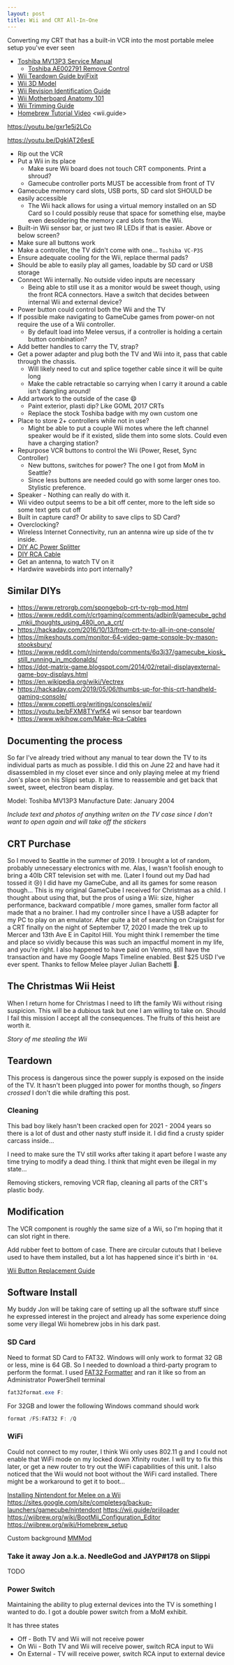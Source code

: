 ```yaml
---
layout: post
title: Wii and CRT All-In-One
---
```


Converting my CRT that has a built-in VCR into the most portable melee setup you've ever seen

- [Toshiba MV13P3 Service Manual](/assets/files/toshiba-mv13p3-manual.pdf)
  - [Toshiba AE002791 Remove Control](https://toshiba.encompass.com/item/5799975/Toshiba/AE002791/) 
- [Wii Teardown Guide byiFixit](https://www.ifixit.com/Teardown/Nintendo+Wii+Teardown/812)
- [Wii 3D Model](https://www.turbosquid.com/3d-models/nintendo-wii-3d-model/392588)
- [Wii Revision Identification Guide](https://bitbuilt.net/forums/index.php?threads/revision-identification-guide.863/)
- [Wii Motherboard Anatomy 101](https://bitbuilt.net/forums/index.php?threads/wii-motherboard-anatomy-101.1286/)
- [Wii Trimming Guide](https://bitbuilt.net/forums/index.php?threads/the-definitive-wii-trimming-guide.198/)
- [Homebrew Tutorial Video](https://youtu.be/BSE34AQTCdg)
<wii.guide>

<https://youtu.be/gxr1e5j2LCo>

<https://youtu.be/DgkIAT26esE>

- Rip out the VCR
- Put a Wii in its place
  - Make sure Wii board does not touch CRT components. Print a shroud?
  - Gamecube controller ports MUST be accessible from front of TV
- Gamecube memory card slots, USB ports, SD card slot SHOULD be easily accessible
  - The Wii hack allows for using a virtual memory installed on an SD Card so I could possibly reuse that space for something else, maybe even desoldering the memory card slots from the Wii.
- Built-in Wii sensor bar, or just two IR LEDs if that is easier. Above or below screen?
- Make sure all buttons work
- Make a controller, the TV didn't come with one... `Toshiba VC-P3S`
- Ensure adequate cooling for the Wii, replace thermal pads?
- Should be able to easily play all games, loadable by SD card or USB storage
- Connect Wii internally. No outside video inputs are necessary
  - Being able to still use it as a monitor would be sweet though, using the front RCA connectors. Have a switch that decides between internal Wii and external device?
- Power button could control both the Wii and the TV
- If possible make navigating to GameCube games from power-on not require the use of a Wii controller.
  - By default load into Melee versus, if a controller is holding a certain button combination?
- Add better handles to carry the TV, strap?
- Get a power adapter and plug both the TV and Wii into it, pass that cable through the chassis.
  - Will likely need to cut and splice together cable since it will be quite long
  - Make the cable retractable so carrying when I carry it around a cable isn't dangling around!
- Add artwork to the outside of the case :smile:
  - Paint exterior, plasti dip? Like GOML 2017 CRTs
  - Replace the stock Toshiba badge with my own custom one
- Place to store 2+ controllers while not in use?
  - Might be able to put a couple Wii motes where the left channel speaker would be if it existed, slide them into some slots. Could even have a charging station?
- Repurpose VCR buttons to control the Wii (Power, Reset, Sync Controller)
  - New buttons, switches for power? The one I got from MoM in Seattle?
  - Since less buttons are needed could go with some larger ones too. Stylistic preference.
- Speaker - Nothing can really do with it.
- Wii video output seems to be a bit off center, more to the left side so some text gets cut off
- Built in capture card? Or ability to save clips to SD Card?
- Overclocking?
- Wireless Internet Connectivity, run an antenna wire up side of the tv inside.
- [DIY AC Power Splitter](https://youtu.be/PZ2wdQFTI9M)
- [DIY RCA Cable](https://youtu.be/Hwtt4vPkATQ)
- Get an antenna, to watch TV on it
- Hardwire wavebirds into port internally?

## Similar DIYs

- <https://www.retrorgb.com/spongebob-crt-tv-rgb-mod.html>
- <https://www.reddit.com/r/crtgaming/comments/adbin9/gamecube_gchd_mkii_thoughts_using_480i_on_a_crt/>
- <https://hackaday.com/2016/10/13/from-crt-tv-to-all-in-one-console/>
- <https://mikeshouts.com/monitor-64-video-game-console-by-mason-stooksbury/>
- <https://www.reddit.com/r/nintendo/comments/6q3j37/gamecube_kiosk_still_running_in_mcdonalds/>
- <https://dot-matrix-game.blogspot.com/2014/02/retail-displayexternal-game-boy-displays.html>
- <https://en.wikipedia.org/wiki/Vectrex>
- <https://hackaday.com/2019/05/06/thumbs-up-for-this-crt-handheld-gaming-console/>
- <https://www.copetti.org/writings/consoles/wii/>
- <https://youtu.be/bFXM8TYwfK4> wii sensor bar teardown
- <https://www.wikihow.com/Make-Rca-Cables>

## Documenting the process

So far I've already tried without any manual to tear down the TV to its individual parts as much as possible.
I did this on June 22 and have had it disassembled in my closet ever since and only playing melee at my friend Jon's place on his Slippi setup. It is time to reassemble and get back that sweet, sweet, electron beam display.

Model: Toshiba MV13P3
Manufacture Date: January 2004

_Include text and photos of anything writen on the TV case since I don't want to open again and will take off the stickers_

## CRT Purchase

So I moved to Seattle in the summer of 2019. I brought a lot of random, probably unnecessary electronics with me. Alas, I wasn't foolish enough to bring a 40lb CRT television set with me. (Later I found out my Dad had tossed it 😢)
I did have my GameCube, and all its games for some reason though... This is my original GameCube I received for Christmas as a child. I thought about using that, but the pros of using a Wii: size, higher performance, backward compatible / more games, smaller form factor all made that a no brainer.
I had my controller since I have a USB adapter for my PC to play on an emulator.
After quite a bit of searching on Craigslist for a CRT finally on the night of September 17, 2020 I made the trek up to Mercer and 13th Ave E in Capitol Hill. You might think I remember the time and place so vividly because this was such an impactful moment in my life, and you're right. I also happened to have paid on Venmo, still have the transaction and have my Google Maps Timeline enabled. Best $25 USD I've ever spent. Thanks to fellow Melee player Julian Bachetti 💙.

## The Christmas Wii Heist

When I return home for Christmas I need to lift the family Wii without rising suspicion. This will be a dubious task but one I am willing to take on. Should I fail this mission I accept all the consequences. The fruits of this heist are worth it.

_Story of me stealing the Wii_

## Teardown

This process is dangerous since the power supply is exposed on the inside of the TV.
It hasn't been plugged into power for months though, so _fingers crossed_ I don't die while drafting this post.

### Cleaning

This bad boy likely hasn't been cracked open for 2021 - 2004 years so there is a lot of dust and other nasty stuff inside it. I did find a crusty spider carcass inside...

I need to make sure the TV still works after taking it apart before I waste any time trying to modify a dead thing. I think that might even be illegal in my state...

Removing stickers, removing VCR flap, cleaning all parts of the CRT's plastic body.

## Modification

The VCR component is roughly the same size of a Wii, so I'm hoping that it can slot right in there.

Add rubber feet to bottom of case. There are circular cutouts that I believe used to have them installed, but a lot has happened since it's birth in `'04`.

[Wii Button Replacement Guide](https://www.instructables.com/Fix-Repair-Nintendo-Wii-Power-Reset-Sync-E/)

## Software Install

My buddy Jon will be taking care of setting up all the software stuff since he expressed interest in the project and already has some experience doing some very illegal Wii homebrew jobs in his dark past.

### SD Card

Need to format SD Card to FAT32. Windows will only work to format 32 GB or less, mine is 64 GB.
So I needed to download a third-party program to perform the format. I used [FAT32 Formatter]() and ran it like so from an Administrator PowerShell terminal

```powershell
fat32format.exe F:
```

For 32GB and lower the following Windows command should work

```powershell
format /FS:FAT32 F: /Q
```

### WiFi

Could not connect to my router, I think Wii only uses 802.11 g and I could not enable that WiFi mode on my locked down Xfinity router. I will try to fix this later, or get a new router to try out the WiFi capabilities of this unit. I also noticed that the Wii would not boot without the WiFi card installed. There might be a workaround to get it to boot...

[Installing Nintendont for Melee on a Wii](https://smashboards.com/threads/full-guide-to-installing-nintendont-for-melee-on-a-wii-from-4-3-to-hacked.485886/)
<https://sites.google.com/site/completesg/backup-launchers/gamecube/nintendont>
<https://wii.guide/priiloader>
<https://wiibrew.org/wiki/BootMii_Configuration_Editor>
<https://wiibrew.org/wiki/Homebrew_setup>

Custom background [MMMod](https://send0r.de/MMMod.html)

### Take it away Jon a.k.a. NeedleGod and JAYP#178 on Slippi

TODO

### Power Switch

Maintaining the ability to plug external devices into the TV is something I wanted to do.
I got a double power switch from a MoM exhibit.

It has three states

- Off - Both TV and Wii will not receive power
- On Wii - Both TV and Wii will receive power, switch RCA input to Wii
- On External - TV will receive power, switch RCA input to external device

<!-- TODO: Add link to GameCube USD Adapter Case -->
